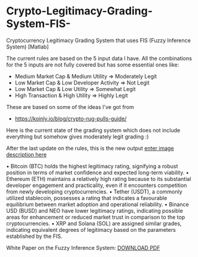 # Crypto-Legitimacy-Grading-System-FIS-
Cryptocurrency Legitimacy Grading System that uses FIS (Fuzzy Inference System) [Matlab]

The current rules are based on the 5 input data I have. All the combinations for the 5 inputs are not fully covered but has some essential ones like:
- Medium Market Cap & Medium Utility => Moderately Legit
- Low Market Cap & Low Developer Activity => Not Legit
- Low Market Cap & Low Utility => Somewhat Legit
- High Transaction & High Utility => Highly Legit

These are based on some of the ideas I've got from 
- https://koinly.io/blog/crypto-rug-pulls-guide/

Here is the current state of the grading system which does not include everything but somehow gives moderately legit grading :)

After the last update on the rules, this is the new output
[enter image description here](https://github.com/MuminjonGuru/Crypto-Legitimacy-Grading-System-FIS/blob/main/grading_final.png)

• Bitcoin (BTC) holds the highest legitimacy rating, signifying a robust position in terms of 
market confidence and expected long-term viability.
• Ethereum (ETH) maintains a relatively high rating because to its substantial developer 
engagement and practicality, even if it encounters competition from newly developing 
cryptocurrencies.
• Tether (USDT), a commonly utilized stablecoin, possesses a rating that indicates a favourable 
equilibrium between market adoption and operational reliability.
• Binance USD (BUSD) and NEO have lower legitimacy ratings, indicating possible areas for 
enhancement or reduced market trust in comparison to the top cryptocurrencies.
• XRP and Solana (SOL) are assigned similar grades, indicating equivalent degrees of 
legitimacy based on the parameters established by the FIS.

White Paper on the Fuzzy Inference System: [DOWNLOAD PDF](https://github.com/MuminjonGuru/Crypto-Legitimacy-Grading-System-FIS/blob/main/FuzzyLogic_Muminjon_P2822156.pdf)

